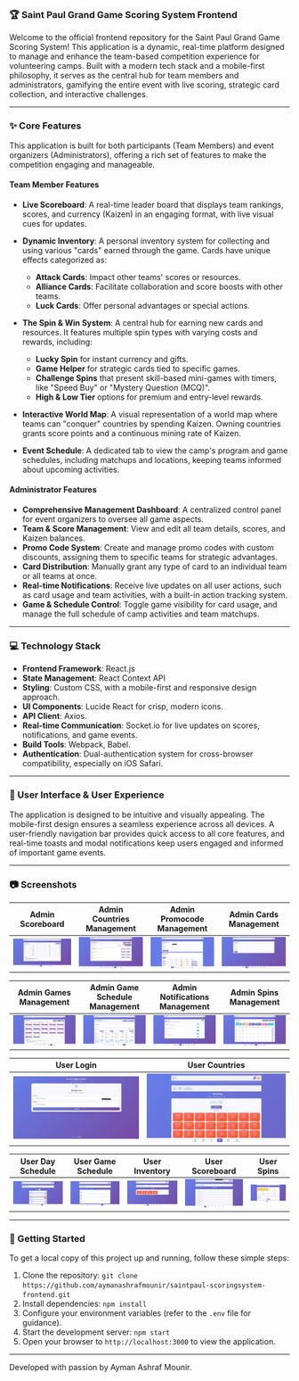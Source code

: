 ### 🏆 Saint Paul Grand Game Scoring System Frontend

Welcome to the official frontend repository for the Saint Paul Grand Game Scoring System! This application is a dynamic, real-time platform designed to manage and enhance the team-based competition experience for volunteering camps. Built with a modern tech stack and a mobile-first philosophy, it serves as the central hub for team members and administrators, gamifying the entire event with live scoring, strategic card collection, and interactive challenges.

---

### ✨ Core Features

This application is built for both participants (Team Members) and event organizers (Administrators), offering a rich set of features to make the competition engaging and manageable.

#### **Team Member Features**

* **Live Scoreboard**: A real-time leader board that displays team rankings, scores, and currency (Kaizen) in an engaging format, with live visual cues for updates.
* **Dynamic Inventory**: A personal inventory system for collecting and using various "cards" earned through the game. Cards have unique effects categorized as:

  * **Attack Cards**: Impact other teams' scores or resources.
  * **Alliance Cards**: Facilitate collaboration and score boosts with other teams.
  * **Luck Cards**: Offer personal advantages or special actions.
* **The Spin & Win System**: A central hub for earning new cards and resources. It features multiple spin types with varying costs and rewards, including:

  * **Lucky Spin** for instant currency and gifts.
  * **Game Helper** for strategic cards tied to specific games.
  * **Challenge Spins** that present skill-based mini-games with timers, like "Speed Buy" or "Mystery Question (MCQ)".
  * **High & Low Tier** options for premium and entry-level rewards.
* **Interactive World Map**: A visual representation of a world map where teams can "conquer" countries by spending Kaizen. Owning countries grants score points and a continuous mining rate of Kaizen.
* **Event Schedule**: A dedicated tab to view the camp's program and game schedules, including matchups and locations, keeping teams informed about upcoming activities.

#### **Administrator Features**

* **Comprehensive Management Dashboard**: A centralized control panel for event organizers to oversee all game aspects.
* **Team & Score Management**: View and edit all team details, scores, and Kaizen balances.
* **Promo Code System**: Create and manage promo codes with custom discounts, assigning them to specific teams for strategic advantages.
* **Card Distribution**: Manually grant any type of card to an individual team or all teams at once.
* **Real-time Notifications**: Receive live updates on all user actions, such as card usage and team activities, with a built-in action tracking system.
* **Game & Schedule Control**: Toggle game visibility for card usage, and manage the full schedule of camp activities and team matchups.

---

### 💻 Technology Stack

* **Frontend Framework**: React.js
* **State Management**: React Context API
* **Styling**: Custom CSS, with a mobile-first and responsive design approach.
* **UI Components**: Lucide React for crisp, modern icons.
* **API Client**: Axios.
* **Real-time Communication**: Socket.io for live updates on scores, notifications, and game events.
* **Build Tools**: Webpack, Babel.
* **Authentication**: Dual-authentication system for cross-browser compatibility, especially on iOS Safari.

---

### 🎨 User Interface & User Experience

The application is designed to be intuitive and visually appealing. The mobile-first design ensures a seamless experience across all devices. A user-friendly navigation bar provides quick access to all core features, and real-time toasts and modal notifications keep users engaged and informed of important game events.

---

### 📷 Screenshots

|                    Admin Scoreboard                   |                         Admin Countries Management                        |                         Admin Promocode Management                        |                       Admin Cards Management                      |
| :---------------------------------------------------: | :-----------------------------------------------------------------------: | :-----------------------------------------------------------------------: | :---------------------------------------------------------------: |
| ![Admin Scoreboard](Screenshots/Admin_Scoreboard.png) | ![Admin Countries Management](Screenshots/Admin_Countires_Management.png) | ![Admin Promocode Management](Screenshots/Admin_Promocode_Management.png) | ![Admin Cards Management](Screenshots/Admin_Cards_Management.png) |

|                       Admin Games Management                      |                           Admin Game Schedule Management                           |                           Admin Notifications Management                          |                       Admin Spins Management                      |
| :---------------------------------------------------------------: | :--------------------------------------------------------------------------------: | :-------------------------------------------------------------------------------: | :---------------------------------------------------------------: |
| ![Admin Games Management](Screenshots/Admin_Games_Management.png) | ![Admin Game Schedule Management](Screenshots/Admin_Games_schedule_Management.png) | ![Admin Notifications Management](Screenshots/Admin_Notifications_Management.png) | ![Admin Spins Management](Screenshots/Admin_Spins_Management.png) |

|              User Login              |                   User Countries                  |
| :----------------------------------: | :-----------------------------------------------: |
| ![User Login](Screenshots/Login.png) | ![User Countries](Screenshots/User_Countries.png) |

|                    User Day Schedule                    |                     User Game Schedule                    |                   User Inventory                  |                   User Scoreboard                   |                 User Spins                |
| :-----------------------------------------------------: | :-------------------------------------------------------: | :-----------------------------------------------: | :-------------------------------------------------: | :---------------------------------------: |
| ![User Day Schedule](Screenshots/User_Day_Schedule.png) | ![User Game Schedule](Screenshots/User_Game_Schedule.png) | ![User Inventory](Screenshots/User_Inventory.png) | ![User Scoreboard](Screenshots/User_Scoreboard.png) | ![User Spins](Screenshots/User_Spins.png) |

---

### 🚀 Getting Started

To get a local copy of this project up and running, follow these simple steps:

1. Clone the repository: `git clone https://github.com/aymanashrafmounir/saintpaul-scoringsystem-frontend.git`
2. Install dependencies: `npm install`
3. Configure your environment variables (refer to the `.env` file for guidance).
4. Start the development server: `npm start`
5. Open your browser to `http://localhost:3000` to view the application.

---

Developed with passion by Ayman Ashraf Mounir.
